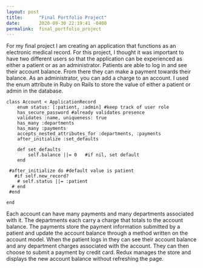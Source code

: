 ```yaml
---
layout: post
title:      "Final Portfolio Project"
date:       2020-09-30 22:19:41 -0400
permalink:  final_portfolio_project
---
```



For my final project I am creating an application that functions as an electronic medical record. For this project, I thought it was important to have two different users so that the application can be experienced as either a patient or as an administrator.  Patients are able to log in and see their account balance. From there they can make a payment towards their balance. As an administrator, you can add a charge to an account. I used the enum attribute in Ruby on Rails to store the value of either a patient or admin in the database. 
```
class Account < ApplicationRecord
	enum status: [:patient, :admin] #keep track of user role 
	has_secure_password #already validates presence 
    validates :name, uniqueness: true
	has_many :departments
	has_many :payments 
	accepts_nested_attributes_for :departments, :payments 
	after_initialize :set_defaults

	def set_defaults
		self.balance ||= 0   #if nil, set default 
	end

 #after_initialize do #default value is patient 
   #if self.new_record?
    # self.status ||= :patient 
  # end
 #end
	
end

```



  Each account can have many payments and many departments associated with it. The departments each carry a charge that totals to the account balance. The payments store the payment information submitted by a patient and update the account balance through a method written on the account model. 
     When the patient logs in they can see their account balance and any department charges associated with the account. They can then choose to submit a payment by credit card. 
		 Redux manages the store and displays the new account balance without refreshing the page. 


